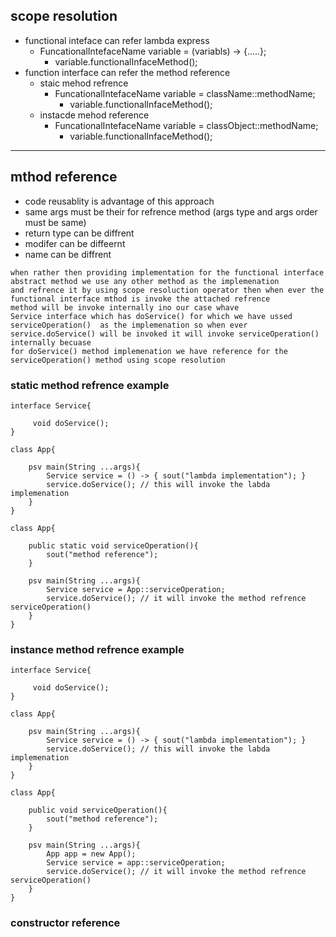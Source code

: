 ## scope resolution 

* functional inteface can refer lambda express 
	* FuncationalIntefaceName variable = (variabls) -> {.....};
		* variable.functionalInfaceMethod();
* function interface can refer the method reference 
	* staic mehod refrence 
		* FuncationalIntefaceName variable = className::methodName;
	  		* variable.functionalInfaceMethod();
	* instacde mehod reference 
		* FuncationalIntefaceName variable = classObject::methodName;
	  		* variable.functionalInfaceMethod();
---

## mthod reference 
* code reusablity is advantage of this approach 
* same args must be their for refrence method (args type and args order must be same)
* return type can be diffrent 
* modifer can be diffeernt 
* name can be diffrent 

```
when rather then providing implementation for the functional interface abstract method we use any other method as the implemenation 
and refrence it by using scope resoluction operator then when ever the functional interface mthod is invoke the attached refrence 
method will be invoke internally ino our case whave 
Service interface which has doService() for which we have ussed serviceOperation()  as the implemenation so when ever 
service.doService() will be invoked it will invoke serviceOperation() internally becuase 
for doService() method implemenation we have reference for the serviceOperation() method using scope resolution 

```
### static method refrence example 
```
interface Service{

	 void doService();
}

class App{

	psv main(String ...args){
		Service service = () -> { sout("lambda implementation"); }
		service.doService(); // this will invoke the labda implemenation 
	}
}

class App{

	public static void serviceOperation(){
		sout("method reference");
	}

	psv main(String ...args){
		Service service = App::serviceOperation;
		service.doService(); // it will invoke the method refrence serviceOperation()
	}
}
```
### instance method refrence example 
```
interface Service{

	 void doService();
}

class App{

	psv main(String ...args){
		Service service = () -> { sout("lambda implementation"); }
		service.doService(); // this will invoke the labda implemenation 
	}
}

class App{

	public void serviceOperation(){
		sout("method reference");
	}

	psv main(String ...args){
		App app = new App();
		Service service = app::serviceOperation; 
		service.doService(); // it will invoke the method refrence serviceOperation()
	}
}
```

### constructor reference 
